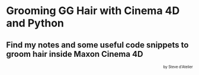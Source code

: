# Grooming GG Hair with Cinema 4D and Python
## Find my notes and some useful code snippets to groom hair inside Maxon Cinema 4D

<p align="right"><small><sup>by Steve d'Atelier</sup></small></p>
